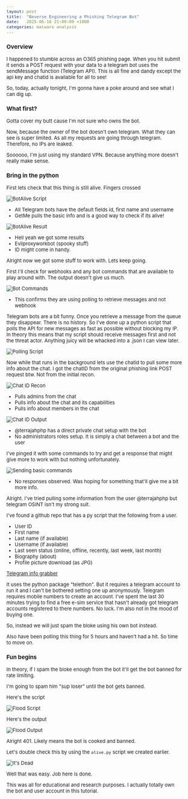 ```yaml
---
layout: post
title:  "Reverse Engineering a Phishing Telegram Bot"
date:   2025-06-16 21:00:00 +1000
categories: malware analysis
---
```


<style>
  body { font-size: 13px; }
  h1 { font-size: 19px !important; }
  h2 { font-size: 17px !important; }
  h3 { font-size: 15px !important; }
</style>

### Overview

I happened to stumble across an O365 phishing page. When you hit submit it sends a POST request with your data to a telegram bot uses the sendMessage function (Telegram API). This is all fine and dandy except the api key and chatid is available for all to see!

So, today, actually tonight, I'm gonna have a poke around and see what I can dig up. 

### What first?

Gotta cover my butt cause I'm not sure who owns the bot.

Now, because the owner of the bot doesn't own telegram. What they can see is super limited. As all my requests are going through telegram. Therefore, no IPs are leaked.

Soooooo, I'm just using my standard VPN. Because anything more doesn't really make sense.

### Bring in the python

First lets check that this thing is still alive. Fingers crossed

![BotAlive Script](/images/BotAlive.PNG)

- All Telegram bots have the default fields id, first name and username
- GetMe pulls the basic info and is a good way to check if its alive!

![BotAlive Result](/images/BotAliveResult.PNG)
- Hell yeah we got some results
- Evilproxyworkbot (spooky stuff)
- ID might come in handy.

Alright now we got some stuff to work with. Lets keep going.

First I'll check for webhooks and any bot commands that are available to play around with. The output doesn't give us much.

![Bot Commands](/images/BotCommands.PNG)
- This confirms they are using polling to retrieve messages and not webhook

Telegram bots are a bit funny. Once you retrieve a message from the queue they disappear. There is no history. So I've done up a python script that polls the API for new messages as fast as possible without blocking my IP. In theory this means that my script should receive messages first and not the threat actor. Anything juicy will be whacked into a .json I can view later. 

![Polling Script](/images/polling.PNG)

Now while that runs in the background lets use the chatid to pull some more info about the chat. I got the chatID from the original phishing link POST request btw. Not from the initial recon.

![Chat ID Recon](/images/chatid_recon.PNG)
- Pulls admins from the chat
- Pulls info about the chat and its capabilities
- Pulls info about members in the chat

![Chat ID Output](/images/chatid_output.PNG)
- @terrajahphp has a direct private chat setup with the bot
- No administrators roles setup. It is simply a chat between a bot and the user

I've pinged it with some commands to try and get a response that might give more to work with but nothing unfortunately.

![Sending basic commands](/images/send_pings.PNG)
- No responses observed. Was hoping for something that'll give me a bit more info.

Alright. I've tried pulling some information from the user @terrajahphp but telegram OSINT isn't my strong suit.

I've found a github repo that has a py script that the following from a user. 
- User ID
- First name
- Last name (if available)
- Username (if available)
- Last seen status (online, offline, recently, last week, last month)
- Biography (about)
- Profile picture download (as JPG)

[Telegram info grabber](https://github.com/N4rr34n6/TgUserDetails)

It uses the python package "telethon". But it requires a telegram account to run it and I can't be bothered setting one up anonymously. Telegram requires mobile numbers to create an account. I've spent the last 30 minutes trying to find a free e-sim service that hasn't already got telegram accounts registered to there numbers. No luck. I'm also not in the mood of buying one.  

So, instead we will just spam the bloke using his own bot instead. 

Also have been polling this thing for 5 hours and haven't had a hit. So time to move on.

### Fun begins

In theory, if I spam the bloke enough from the bot it'll get the bot banned for rate limiting.

I'm going to spam him "sup loser" until the bot gets banned. 

Here's the script

![Flood Script](/images/flood_blocked.PNG)

Here's the output

![Flood Output](/images/first_flood.PNG)

Alright 401. Likely means the bot is cooked and banned.

Let's double check this by using the ```alive.py``` script we created earlier.

![It's Dead](/images/alive_output_flood.PNG)

Well that was easy. Job here is done. 

This was all for educational and research purposes. I actually totally own the bot and user account in this tutorial.